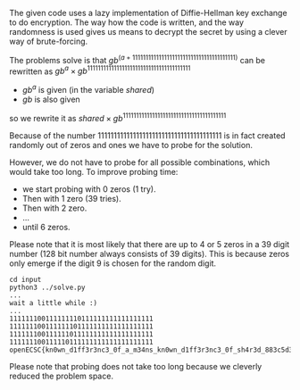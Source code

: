 
The given code uses a lazy implementation of Diffie-Hellman key exchange to do encryption. The way how the code is written, and the way randomness is used gives us means to decrypt the secret by using a clever way of brute-forcing.

The problems solve is that 
$gb^{(a + 111111111111111111111111111111111111111)}$ can
be rewritten as $gb^a \times gb^{111111111111111111111111111111111111111}$

* $gb^a$ is given (in the variable *shared*)
* $gb$ is also given

so we rewrite it as
$shared \times gb ^ {111111111111111111111111111111111111111}$

Because of the number $111111111111111111111111111111111111111$ 
is in fact created randomly out of zeros and ones we have to probe for the solution.

However, we do not have to probe for all possible combinations, which would take too long. To improve probing time:
* we start probing with 0 zeros (1 try).
* Then with 1 zero (39 tries).
* Then with 2 zero.
* ...
* until 6 zeros.

Please note that it is most likely that there are up to 4 or 5 zeros in a 39 digit number (128 bit number always consists of 39 digits).
This is because zeros only emerge if the digit 9 is chosen for the random digit.

```
cd input
python3 ../solve.py
...
wait a little while :)
...
111111100111111110111111111111111111
111111100111111101111111111111111111
111111100111111011111111111111111111
111111100111110111111111111111111111
openECSC{kn0wn_d1ff3r3nc3_0f_a_m34ns_kn0wn_d1ff3r3nc3_0f_sh4r3d_883c5d32}
```

Please note that probing does not take too long because we cleverly reduced the problem space.

